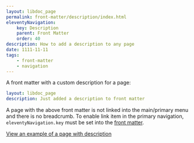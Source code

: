 ```yaml
---
layout: libdoc_page
permalink: front-matter/description/index.html
eleventyNavigation:
    key: Description
    parent: Front Matter
    order: 40
description: How to add a description to any page
date: 1111-11-11
tags:
    - front-matter
    - navigation
---
```

A front matter with a custom description for a page:

```yaml
layout: libdoc_page
description: Just added a description to front matter
```

A page with the above front matter is not linked into the main/primary menu and there is no breadcrumb. To enable link item in the primary navigation, `eleventyNavigation.key` must be set into the [front matter](/content/front-matter/index.md).

[View an example of a page with description](/content/front-matter/examples/description/ "You cannot find this page into main menu")

